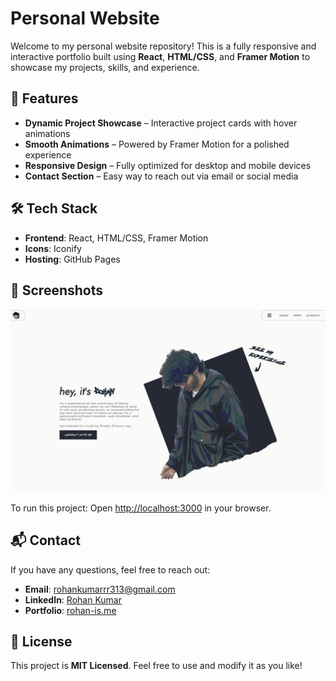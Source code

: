 # Personal Website

Welcome to my personal website repository! This is a fully responsive and interactive portfolio built using **React**, **HTML/CSS**, and **Framer Motion** to showcase my projects, skills, and experience.

## 🚀 Features
- **Dynamic Project Showcase** – Interactive project cards with hover animations
- **Smooth Animations** – Powered by Framer Motion for a polished experience
- **Responsive Design** – Fully optimized for desktop and mobile devices
- **Contact Section** – Easy way to reach out via email or social media

## 🛠️ Tech Stack
- **Frontend**: React, HTML/CSS, Framer Motion
- **Icons**: Iconify
- **Hosting**: GitHub Pages

## 📸 Screenshots
![Homepage Screenshot](public/home-page-image.png)

To run this project: Open [http://localhost:3000](https://rohan-is.me) in your browser.

## 📬 Contact
If you have any questions, feel free to reach out:
- **Email**: rohankumarrr313@gmail.com
- **LinkedIn**: [Rohan Kumar](https://linkedin.com/in/rohankumarrr313)
- **Portfolio**: [rohan-is.me](https://rohan-is.me)

## 📝 License
This project is **MIT Licensed**. Feel free to use and modify it as you like!